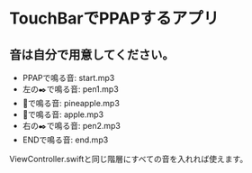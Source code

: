 # TouchBarでPPAPするアプリ

## 音は自分で用意してください。
* PPAPで鳴る音: start.mp3
* 左の✒️で鳴る音: pen1.mp3
* 🍍で鳴る音: pineapple.mp3
* 🍎で鳴る音: apple.mp3
* 右の✒️で鳴る音: pen2.mp3
* ENDで鳴る音: end.mp3

ViewController.swiftと同じ階層にすべての音を入れれば使えます。
